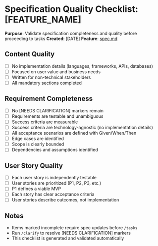 # Specification Quality Checklist: [FEATURE_NAME]

**Purpose**: Validate specification completeness and quality before proceeding to tasks
**Created**: [DATE]
**Feature**: [spec.md](./spec.md)

## Content Quality

- [ ] No implementation details (languages, frameworks, APIs, databases)
- [ ] Focused on user value and business needs
- [ ] Written for non-technical stakeholders
- [ ] All mandatory sections completed

## Requirement Completeness

- [ ] No [NEEDS CLARIFICATION] markers remain
- [ ] Requirements are testable and unambiguous
- [ ] Success criteria are measurable
- [ ] Success criteria are technology-agnostic (no implementation details)
- [ ] All acceptance scenarios are defined with Given/When/Then
- [ ] Edge cases are identified
- [ ] Scope is clearly bounded
- [ ] Dependencies and assumptions identified

## User Story Quality

- [ ] Each user story is independently testable
- [ ] User stories are prioritized (P1, P2, P3, etc.)
- [ ] P1 defines a viable MVP
- [ ] Each story has clear acceptance criteria
- [ ] User stories describe outcomes, not implementation

## Notes

- Items marked incomplete require spec updates before `/tasks`
- Run `/clarify` to resolve [NEEDS CLARIFICATION] markers
- This checklist is generated and validated automatically
